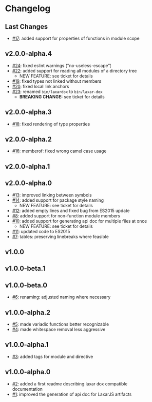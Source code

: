 # Changelog

## Last Changes

- [#17](https://github.com/LaxarJS/laxar-dox/issues/17): added support for properties of functions in module scope


## v2.0.0-alpha.4

- [#24](https://github.com/LaxarJS/laxar-dox/issues/24): fixed eslint warnings ("no-useless-escape")
- [#22](https://github.com/LaxarJS/laxar-dox/issues/22): added support for reading all modules of a directory tree
    + NEW FEATURE: see ticket for details
- [#19](https://github.com/LaxarJS/laxar-dox/issues/19): fixed types not linked without members
- [#20](https://github.com/LaxarJS/laxar-dox/issues/20): fixed local link anchors
- [#23](https://github.com/LaxarJS/laxar-dox/issues/23): renamed `bin/laxardox` to `bin/laxar-dox`
    + **BREAKING CHANGE:** see ticket for details


## v2.0.0-alpha.3

- [#18](https://github.com/LaxarJS/laxar-dox/issues/18): fixed rendering of type properties


## v2.0.0-alpha.2

- [#16](https://github.com/LaxarJS/laxar-dox/issues/16): memberof: fixed wrong camel case usage


## v2.0.0-alpha.1
## v2.0.0-alpha.0

- [#13](https://github.com/LaxarJS/laxar-dox/issues/13): improved linking between symbols
- [#14](https://github.com/LaxarJS/laxar-dox/issues/14): added support for package style naming
    + NEW FEATURE: see ticket for details
- [#12](https://github.com/LaxarJS/laxar-dox/issues/12): added empty lines and fixed bug from ES2015 update
- [#8](https://github.com/LaxarJS/laxar-dox/issues/8): added support for non-function module members
- [#10](https://github.com/LaxarJS/laxar-dox/issues/10): added support for generating api doc for multiple files at once
    + NEW FEATURE: see ticket for details
- [#11](https://github.com/LaxarJS/laxar-dox/issues/11): updated code to ES2015
- [#7](https://github.com/LaxarJS/laxar-dox/issues/7): tables: preserving linebreaks where feasible


## v1.0.0
## v1.0.0-beta.1
## v1.0.0-beta.0

- [#6](https://github.com/LaxarJS/laxar-dox/issues/6): renaming: adjusted naming where necessary


## v1.0.0-alpha.2

- [#5](https://github.com/LaxarJS/laxar-dox/issues/5): made variadic functions better recognizable
- [#4](https://github.com/LaxarJS/laxar-dox/issues/4): made whitespace removal less aggressive


## v1.0.0-alpha.1

- [#3](https://github.com/LaxarJS/laxar-dox/issues/3): added tags for module and directive


## v1.0.0-alpha.0

- [#2](https://github.com/LaxarJS/laxar-dox/issues/2): added a first readme describing laxar dox compatible documentation
- [#1](https://github.com/LaxarJS/laxar-dox/issues/1): improved the generation of api doc for LaxarJS artifacts
